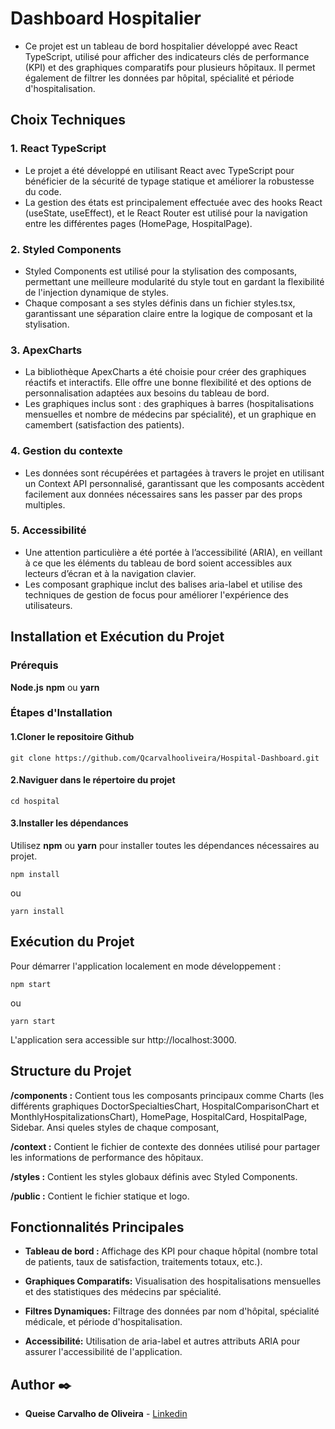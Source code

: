 # **Dashboard Hospitalier**

* Ce projet est un tableau de bord hospitalier développé avec React TypeScript, utilisé pour afficher des indicateurs clés de performance (KPI) et des graphiques comparatifs pour plusieurs hôpitaux. Il permet également de filtrer les données par hôpital, spécialité et période d'hospitalisation.


## **Choix Techniques**

### **1. React TypeScript**

* Le projet a été développé en utilisant React avec TypeScript pour bénéficier de la sécurité de typage statique et améliorer la robustesse du code.
* La gestion des états est principalement effectuée avec des hooks React (useState, useEffect), et le React Router est utilisé pour la navigation entre les différentes pages (HomePage, HospitalPage).

### **2. Styled Components**

* Styled Components est utilisé pour la stylisation des composants, permettant une meilleure modularité du style tout en gardant la flexibilité de l'injection dynamique de styles.
* Chaque composant a ses styles définis dans un fichier styles.tsx, garantissant une séparation claire entre la logique de composant et la stylisation.

### **3. ApexCharts**

* La bibliothèque ApexCharts a été choisie pour créer des graphiques réactifs et interactifs. Elle offre une bonne flexibilité et des options de personnalisation adaptées aux besoins du tableau de bord.
* Les graphiques inclus sont : des graphiques à barres (hospitalisations mensuelles et nombre de médecins par spécialité), et un graphique en camembert (satisfaction des patients).

### **4. Gestion du contexte**

* Les données sont récupérées et partagées à travers le projet en utilisant un Context API personnalisé, garantissant que les composants accèdent facilement aux données nécessaires sans les passer par des props multiples.

### **5. Accessibilité**

* Une attention particulière a été portée à l’accessibilité (ARIA), en veillant à ce que les éléments du tableau de bord soient accessibles aux lecteurs d’écran et à la navigation clavier.
* Les composant graphique inclut des balises aria-label et utilise des techniques de gestion de focus pour améliorer l'expérience des utilisateurs.

## **Installation et Exécution du Projet**

### **Prérequis**

**Node.js**
**npm** ou **yarn**


### **Étapes d'Installation**

#### **1.Cloner le repositoire Github**

```
git clone https://github.com/Qcarvalhooliveira/Hospital-Dashboard.git
```

#### **2.Naviguer dans le répertoire du projet**

```
cd hospital
```

#### **3.Installer les dépendances**

Utilisez **npm** ou **yarn** pour installer toutes les dépendances nécessaires au projet.

```
npm install
```

ou

```
yarn install
```

## **Exécution du Projet**

Pour démarrer l'application localement en mode développement :

```
npm start
```

ou

```
yarn start
```

L'application sera accessible sur http://localhost:3000.


## **Structure du Projet**

**/components :** Contient tous les composants principaux comme Charts (les différents graphiques DoctorSpecialtiesChart, HospitalComparisonChart et MonthlyHospitalizationsChart), HomePage, HospitalCard, HospitalPage, Sidebar. Ansi queles styles de chaque composant,

**/context :** Contient le fichier de contexte des données utilisé pour partager les informations de performance des hôpitaux.

**/styles :** Contient les styles globaux définis avec Styled Components.

**/public :** Contient le fichier statique et logo.


## **Fonctionnalités Principales**

* **Tableau de bord :** Affichage des KPI pour chaque hôpital (nombre total de patients, taux de satisfaction, traitements totaux, etc.).
    
* **Graphiques Comparatifs:** Visualisation des hospitalisations mensuelles et des statistiques des médecins par spécialité.

* **Filtres Dynamiques:** Filtrage des données par nom d'hôpital, spécialité médicale, et période d'hospitalisation.

* **Accessibilité:** Utilisation de aria-label et autres attributs ARIA pour assurer l'accessibilité de l'application.


## **Author** :black_nib:

* **Queise Carvalho de Oliveira** - [Linkedin](https://www.linkedin.com/in/queise-carvalho-de-oliveira-50359749/)
